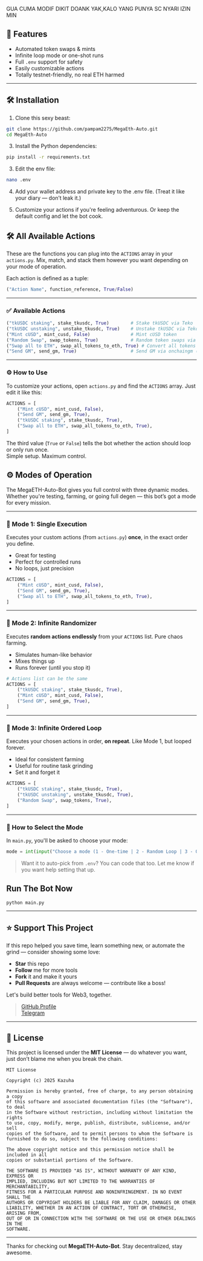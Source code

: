 GUA CUMA MODIF DIKIT DOANK YAK,KALO YANG PUNYA SC NYARI IZIN MIN

## 🚀 Features
- Automated token swaps & mints  
- Infinite loop mode or one-shot runs  
- Full `.env` support for safety  
- Easily customizable actions  
- Totally testnet-friendly, no real ETH harmed

---

## 🛠️ Installation

1. Clone this sexy beast:
 ```bash
 git clone https://github.com/pampam2275/MegaEth-Auto.git
 cd MegaEth-Auto
   ```

3. Install the Python dependencies:
```sh
pip install -r requirements.txt
```

3. Edit  the env file:
```sh
nano .env
```

4. Add your wallet address and private key to the .env file.
(Treat it like your diary — don’t leak it.)


5. Customize your actions if you're feeling adventurous. Or keep the default config and let the bot cook.

## 🛠️ All Available Actions

These are the functions you can plug into the `ACTIONS` array in your `actions.py`. Mix, match, and stack them however you want depending on your mode of operation.

Each action is defined as a tuple:
```python
("Action Name", function_reference, True/False)
```

---

### ✅ Available Actions

```python
("tkUSDC staking", stake_tkusdc, True)        # Stake tkUSDC via Teko  
("tkUSDC unstaking", unstake_tkusdc, True)    # Unstake tkUSDC via Teko  
("Mint cUSD", mint_cusd, False)               # Mint cUSD token  
("Random Swap", swap_tokens, True)            # Random token swaps via gte  
("Swap all to ETH", swap_all_tokens_to_eth, True) # Convert all tokens to ETH  
("Send GM", send_gm, True)                    # Send GM via onchaingm (once every 24h)  
```

---

### ⚙️ How to Use

To customize your actions, open `actions.py` and find the `ACTIONS` array. Just edit it like this:

```python
ACTIONS = [
    ("Mint cUSD", mint_cusd, False),
    ("Send GM", send_gm, True),
    ("tkUSDC staking", stake_tkusdc, True),
    ("Swap all to ETH", swap_all_tokens_to_eth, True),
]
```

The third value (`True` or `False`) tells the bot whether the action should loop or only run once.  
Simple setup. Maximum control.

## ⚙️ Modes of Operation

The MegaETH-Auto-Bot gives you full control with three dynamic modes. Whether you're testing, farming, or going full degen — this bot’s got a mode for every mission.

---

### 🔹 Mode 1: Single Execution  
Executes your custom actions (from `actions.py`) **once**, in the exact order you define.

- Great for testing  
- Perfect for controlled runs  
- No loops, just precision

```python
ACTIONS = [
    ("Mint cUSD", mint_cusd, False),
    ("Send GM", send_gm, True),
    ("Swap all to ETH", swap_all_tokens_to_eth, True),
]
```

---

### 🔸 Mode 2: Infinite Randomizer  
Executes **random actions endlessly** from your `ACTIONS` list. Pure chaos farming.

- Simulates human-like behavior  
- Mixes things up  
- Runs forever (until you stop it)

```python
# Actions list can be the same
ACTIONS = [
    ("tkUSDC staking", stake_tkusdc, True),
    ("Mint cUSD", mint_cusd, False),
    ("Send GM", send_gm, True),
]
```

---

### 🔹 Mode 3: Infinite Ordered Loop  
Executes your chosen actions in order, **on repeat**. Like Mode 1, but looped forever.

- Ideal for consistent farming  
- Useful for routine task grinding  
- Set it and forget it

```python
ACTIONS = [
    ("tkUSDC staking", stake_tkusdc, True),
    ("tkUSDC unstaking", unstake_tkusdc, True),
    ("Random Swap", swap_tokens, True),
]
```

---

### 🧠 How to Select the Mode

In `main.py`, you'll be asked to choose your mode:

```python
mode = int(input("Choose a mode (1 - One-time | 2 - Random Loop | 3 - Ordered Loop): "))
```

> Want it to auto-pick from `.env`? You can code that too. Let me know if you want help setting that up.
>
## Run The Bot Now 
```sh
python main.py
```

---

## ⭐ Support This Project

If this repo helped you save time, learn something new, or automate the grind — consider showing some love:

- **Star** this repo  
- **Follow** me for more tools  
- **Fork** it and make it yours  
- **Pull Requests** are always welcome — contribute like a boss!

Let's build better tools for Web3, together.

> [GitHub Profile](https://github.com/Kazuha787)  
> [Telegram](https://t.me/Offical_Im_kazuha)

---

## 📄 License

This project is licensed under the **MIT License** — do whatever you want, just don’t blame me when you break the chain.

```
MIT License

Copyright (c) 2025 Kazuha

Permission is hereby granted, free of charge, to any person obtaining a copy
of this software and associated documentation files (the "Software"), to deal
in the Software without restriction, including without limitation the rights  
to use, copy, modify, merge, publish, distribute, sublicense, and/or sell  
copies of the Software, and to permit persons to whom the Software is  
furnished to do so, subject to the following conditions:

The above copyright notice and this permission notice shall be included in all  
copies or substantial portions of the Software.

THE SOFTWARE IS PROVIDED "AS IS", WITHOUT WARRANTY OF ANY KIND, EXPRESS OR  
IMPLIED, INCLUDING BUT NOT LIMITED TO THE WARRANTIES OF MERCHANTABILITY,  
FITNESS FOR A PARTICULAR PURPOSE AND NONINFRINGEMENT. IN NO EVENT SHALL THE  
AUTHORS OR COPYRIGHT HOLDERS BE LIABLE FOR ANY CLAIM, DAMAGES OR OTHER  
LIABILITY, WHETHER IN AN ACTION OF CONTRACT, TORT OR OTHERWISE, ARISING FROM,  
OUT OF OR IN CONNECTION WITH THE SOFTWARE OR THE USE OR OTHER DEALINGS IN THE  
SOFTWARE.
```

---

Thanks for checking out **MegaETH-Auto-Bot**. Stay decentralized, stay awesome.
